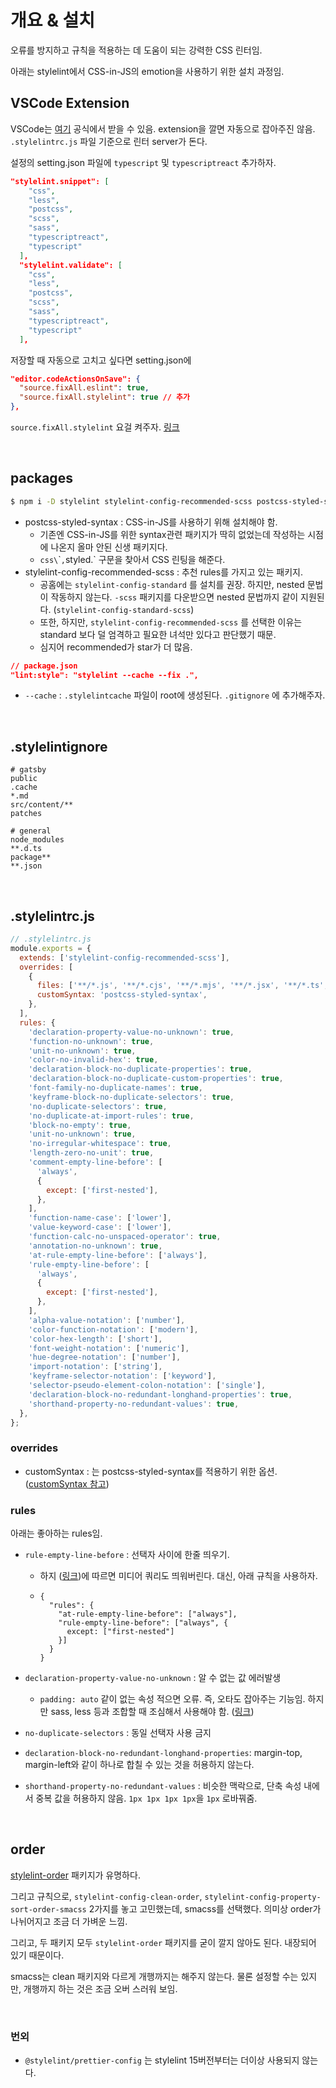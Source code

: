# 개요 & 설치

오류를 방지하고 규칙을 적용하는 데 도움이 되는 강력한 CSS 린터임. 

아래는 stylelint에서 CSS-in-JS의 emotion을 사용하기 위한 설치 과정임.

## VSCode Extension

VSCode는 [여기](https://marketplace.visualstudio.com/items?itemName=stylelint.vscode-stylelint) 공식에서 받을 수 있음. extension을 깔면 자동으로 잡아주진 않음. `.stylelintrc.js` 파일 기준으로 린터 server가 돈다.

설정의 setting.json 파일에 `typescript` 및 `typescriptreact` 추가하자.

```json
"stylelint.snippet": [
    "css",
    "less",
    "postcss",
    "scss",
    "sass",
    "typescriptreact",
    "typescript"
  ],
  "stylelint.validate": [
    "css",
    "less",
    "postcss",
    "scss",
    "sass",
    "typescriptreact",
    "typescript"
  ],
```

저장할 때 자동으로 고치고 싶다면 setting.json에

```json
"editor.codeActionsOnSave": {
  "source.fixAll.eslint": true,
  "source.fixAll.stylelint": true // 추가
},
```

`source.fixAll.stylelint` 요걸 켜주자. [링크](https://github.com/stylelint/vscode-stylelint/issues/35#issuecomment-570762115)

<br/>

## packages

```sh
$ npm i -D stylelint stylelint-config-recommended-scss postcss-styled-syntax
```

- postcss-styled-syntax : CSS-in-JS를 사용하기 위해 설치해야 함.
  - 기존엔 CSS-in-JS를 위한 syntax관련 패키지가 딱히 없었는데 작성하는 시점에 나온지 올마 안된 신생 패키지다.
  - `css\`\`` , `styled.` 구문을 찾아서 CSS 린팅을 해준다.
- stylelint-config-recommended-scss : 추천 rules를 가지고 있는 패키지.
  - 공홈에는 `stylelint-config-standard` 를 설치를 권장. 하지만, nested 문법이 작동하지 않는다. `-scss` 패키지를 다운받으면 nested 문법까지 같이 지원된다. (`stylelint-config-standard-scss`)
  - 또한, 하지만, `stylelint-config-recommended-scss` 를 선택한 이유는 standard 보다 덜 엄격하고 필요한 녀석만 있다고 판단했기 때문.
  - 심지어 recommended가 star가 더 많음.

```json
// package.json
"lint:style": "stylelint --cache --fix .",
```

- `--cache` : `.stylelintcache` 파일이 root에 생성된다. `.gitignore` 에 추가해주자.

<br/>

## .stylelintignore

```
# gatsby
public
.cache
*.md
src/content/**
patches

# general
node_modules
**.d.ts
package**
**.json
```

<br/>

## .stylelintrc.js

```javascript
// .stylelintrc.js
module.exports = {
  extends: ['stylelint-config-recommended-scss'],
  overrides: [
    {
      files: ['**/*.js', '**/*.cjs', '**/*.mjs', '**/*.jsx', '**/*.ts', '**/*.tsx'],
      customSyntax: 'postcss-styled-syntax',
    },
  ],
  rules: {
    'declaration-property-value-no-unknown': true,
    'function-no-unknown': true,
    'unit-no-unknown': true,
    'color-no-invalid-hex': true,
    'declaration-block-no-duplicate-properties': true,
    'declaration-block-no-duplicate-custom-properties': true,
    'font-family-no-duplicate-names': true,
    'keyframe-block-no-duplicate-selectors': true,
    'no-duplicate-selectors': true,
    'no-duplicate-at-import-rules': true,
    'block-no-empty': true,
    'unit-no-unknown': true,
    'no-irregular-whitespace': true,
    'length-zero-no-unit': true,
    'comment-empty-line-before': [
      'always',
      {
        except: ['first-nested'],
      },
    ],
    'function-name-case': ['lower'],
    'value-keyword-case': ['lower'],
    'function-calc-no-unspaced-operator': true,
    'annotation-no-unknown': true,
    'at-rule-empty-line-before': ['always'],
    'rule-empty-line-before': [
      'always',
      {
        except: ['first-nested'],
      },
    ],
    'alpha-value-notation': ['number'],
    'color-function-notation': ['modern'],
    'color-hex-length': ['short'],
    'font-weight-notation': ['numeric'],
    'hue-degree-notation': ['number'],
    'import-notation': ['string'],
    'keyframe-selector-notation': ['keyword'],
    'selector-pseudo-element-colon-notation': ['single'],
    'declaration-block-no-redundant-longhand-properties': true,
    'shorthand-property-no-redundant-values': true,
  },
};
```

### overrides

- customSyntax : 는 postcss-styled-syntax를 적용하기 위한 옵션. ([customSyntax 참고](https://stylelint.io/migration-guide/to-15/#removed-processors-configuration-property))

### rules

아래는 좋아하는 rules임.

- `rule-empty-line-before` : 선택자 사이에 한줄 띄우기.

  - 하지 ([링크](https://stackoverflow.com/questions/46200851/stylelint-have-an-empty-line-before-non-nested-rules-and-no-empty-line-before-n))에 따르면 미디어 쿼리도 띄워버린다. 대신, 아래 규칙을 사용하자.

  - ```
    {
      "rules": {
        "at-rule-empty-line-before": ["always"],
        "rule-empty-line-before": ["always", {
          except: ["first-nested"]
        }]
      }
    }
    ```

- `declaration-property-value-no-unknown` : 알 수 없는 값 에러발생

  - `padding: auto` 같이 없는 속성 적으면 오류. 즉, 오타도 잡아주는 기능임. 하지만 sass, less 등과 조합할 때 조심해서 사용해야 함. ([링크](https://stylelint.io/user-guide/rules/declaration-property-value-no-unknown/))

- `no-duplicate-selectors` : 동일 선택자 사용 금지

- `declaration-block-no-redundant-longhand-properties`: margin-top, margin-left와 같이 하나로 합칠 수 있는 것을 허용하지 않는다.

- `shorthand-property-no-redundant-values` : 비슷한 맥락으로, 단축 속성 내에서 중복 값을 허용하지 않음. `1px 1px 1px 1px`을 `1px` 로바꿔줌.

<br/>

## order

[stylelint-order](https://www.npmjs.com/package/stylelint-order) 패키지가 유명하다.

그리고 규칙으로, `stylelint-config-clean-order`, `stylelint-config-property-sort-order-smacss` 2가지를 놓고 고민했는데, smacss를 선택했다. 의미상 order가 나뉘어지고 조금 더 가벼운 느낌.

그리고, 두 패키지 모두 `stylelint-order` 패키지를 굳이 깔지 않아도 된다. 내장되어 있기 때문이다.

smacss는 clean 패키지와 다르게 개행까지는 해주지 않는다. 물론 설정할 수는 있지만, 개행까지 하는 것은 조금 오버 스러워 보임.

<br/>

### 번외

- `@stylelint/prettier-config` 는 stylelint 15버전부터는 더이상 사용되지 않는다.